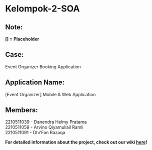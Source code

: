 # Kelompok-2-SOA

## Note:
**[] = Placeholder**

## Case:  
Event Organizer Booking Application

## Application Name:
[Event Organizer] Mobile & Web Application

## Members:  
2210511039 - Danendra Helmy Pratama  
2210511059 - Arvino Qiyamullail Ramli  
2210511091 - Dhi'Fan Razaqa  

**For detailed information about the project, check out our wiki [here](https://github.com/dhifanrazaqa/Kelompok-2-SOA/wiki)!**
